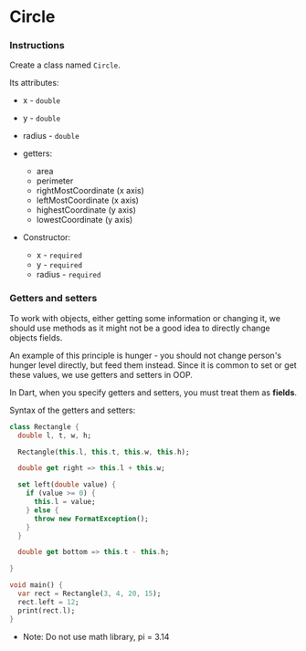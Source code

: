 # Circle

### Instructions

Create a class named `Circle`.

Its attributes:

- x - `double`
- y - `double`
- radius - `double`
- getters:

  - area
  - perimeter
  - rightMostCoordinate (x axis)
  - leftMostCoordinate (x axis)
  - highestCoordinate (y axis)
  - lowestCoordinate (y axis)

- Constructor:
  - x - `required`
  - y - `required`
  - radius - `required`

### Getters and setters

To work with objects, either getting some information or changing it, we should use methods as it might not be a good idea to directly change objects fields.

An example of this principle is hunger - you should not change person's hunger level directly, but feed them instead. Since it is common to set or get these values, we use getters and setters in OOP.

In Dart, when you specify getters and setters, you must treat them as **fields**.

Syntax of the getters and setters:

```dart
class Rectangle {
  double l, t, w, h;

  Rectangle(this.l, this.t, this.w, this.h);

  double get right => this.l + this.w;

  set left(double value) {
    if (value >= 0) {
      this.l = value;
    } else {
      throw new FormatException();
    }
  }

  double get bottom => this.t - this.h;

}

void main() {
  var rect = Rectangle(3, 4, 20, 15);
  rect.left = 12;
  print(rect.l);
}
```

- Note: Do not use math library, pi = 3.14
